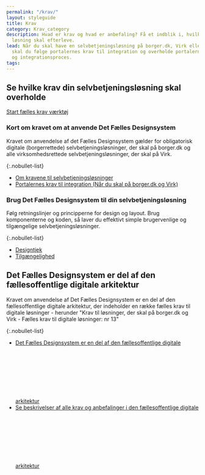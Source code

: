 ```yaml
---
permalink: "/krav/"
layout: styleguide
title: Krav
category: Krav_category
description: Hvad er krav og hvad er anbefaling? Få et indblik i, hvilke krav din
  løsning skal efterleve.
lead: Når du skal have en selvbetjeningsløsning på borger.dk, Virk eller begge portaler,
  skal du følge portalernes krav til integration og overholde portalernes Fælles Designsystem
  og integrationsproces.
tags: 
---
```


## Se hvilke krav din selvbetjeningsløsning skal overholde

<a href="/krav-vaerktoej/anvendes-af-virksomheder/" id="start-reqtool" class="button button-primary mt-3 mb-4">Start fælles krav værktøj</a>

### Kort om kravet om at anvende Det Fælles Designsystem

Kravet om anvendelse af det Fælles Designsystem gælder for obligatorisk digitale (borgerrettede) selvbetjeningsløsninger, der skal på borger.dk og alle virksomhedsrettede selvbetjeningsløsninger, der skal på Virk.

{:.nobullet-list}
* <a href="/krav/om-kravene/">Om kravene til selvbetjeningsløsninger</a>
* <a href="/krav/borgerdk-virk/">Portalernes krav til integration (Når du skal på borger.dk og Virk)</a>

### Brug Det Fælles Designsystem til din selvbetjeningsløsning

Følg retningslinjer og principperne for design og layout. Brug komponenterne og koden, så laver du effektivt simple brugervenlige og tilgængelige selvbetjeningsløsninger.

{:.nobullet-list}
* <a href="/design/designtjek/">Designtjek</a>
* <a href="/krav/tilgaengelighed/">Tilgængelighed</a>

## Det Fælles Designsystem er del af den fællesoffentlige digitale arkitektur

Kravet om anvendelse af Det Fælles Designsystem er en del af den fællesoffentlige digitale arkitektur, der indeholder en række fælles krav til digitale løsninger - herunder "Krav til løsninger, der skal på borger.dk og Virk - Fælles krav til digitale løsninger: nr 13"

{:.nobullet-list}

* <a href="https://arkitektur.digst.dk/node/697" class="icon-link">Det Fælles Designsystem er en del af den fællesoffentlige digitale arkitektur<svg class="icon-svg " focusable="false" aria-hidden="true"><use xlink:href="#open-in-new"></use></svg></a>
* <a href="https://arkitektur.digst.dk/krav-og-anbefalinger-0" class="icon-link">Se beskrivelser af alle krav og anbefalinger i den fællesoffentlige digitale arkitektur<svg class="icon-svg " focusable="false" aria-hidden="true"><use xlink:href="#open-in-new"></use></svg></a>